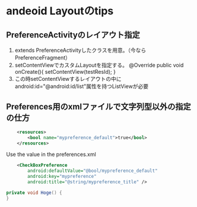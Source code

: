 andeoid Layoutのtips
============

## PreferenceActivityのレイアウト指定
 1. extends PreferenceActivityしたクラスを用意。（今ならPreferenceFragment）
 2. setContentViewでカスタムLayoutを指定する。
     @Override
     public void onCreate(){ setContentView(testResId); }
 3. この時setContentViewするレイアウトの中に  
    android:id="@android:id/list"属性を持つListViewが必要

## Preferences用のxmlファイルで文字列型以外の指定の仕方
```xml
    <resources>
        <bool name="mypreference_default">true</bool>
    </resources>
```

Use the value in the preferences.xml  
```xml
    <CheckBoxPreference
        android:defaultValue="@bool/mypreference_default"
        android:key="mypreference"
        android:title="@string/mypreference_title" />
```

```java:test.java
private void Hoge() {
}
```
